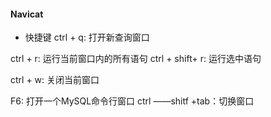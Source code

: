 #### Navicat ####
- 快捷键
ctrl + q: 打开新查询窗口

ctrl + r: 运行当前窗口内的所有语句
ctrl + shift+ r: 运行选中语句

ctrl + w: 关闭当前窗口

F6: 打开一个MySQL命令行窗口
ctrl ——shitf +tab：切换窗口
